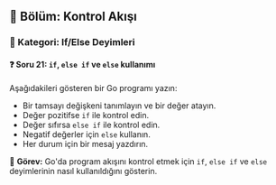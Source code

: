 ## 📘 Bölüm: Kontrol Akışı  
### 🔹 Kategori: If/Else Deyimleri  
#### ❓ Soru 21: `if`, `else if` ve `else` kullanımı

Aşağıdakileri gösteren bir Go programı yazın:

- Bir tamsayı değişkeni tanımlayın ve bir değer atayın.
- Değer pozitifse `if` ile kontrol edin.
- Değer sıfırsa `else if` ile kontrol edin.
- Negatif değerler için `else` kullanın.
- Her durum için bir mesaj yazdırın.

🔧 **Görev:** Go'da program akışını kontrol etmek için `if`, `else if` ve `else` deyimlerinin nasıl kullanıldığını gösterin.
